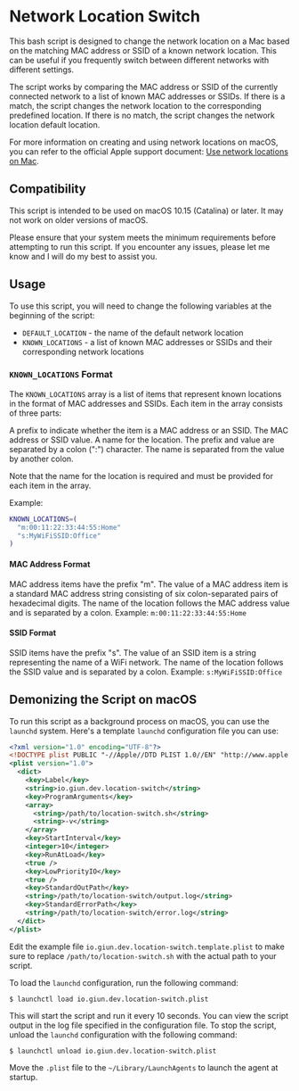 # Network Location Switch

This bash script is designed to change the network location on a Mac based on the matching MAC address or SSID of a known network location. This can be useful if you frequently switch between different networks with different settings.

The script works by comparing the MAC address or SSID of the currently connected network to a list of known MAC addresses or SSIDs. If there is a match, the script changes the network location to the corresponding predefined location. If there is no match, the script changes the network location default location.

For more information on creating and using network locations on macOS, you can refer to the official Apple support document: [Use network locations on Mac](https://support.apple.com/en-us/HT202480).

## Compatibility

This script is intended to be used on macOS 10.15 (Catalina) or later. It may not work on older versions of macOS.

Please ensure that your system meets the minimum requirements before attempting to run this script. If you encounter any issues, please let me know and I will do my best to assist you.

## Usage

To use this script, you will need to change the following variables at the beginning of the script:

- `DEFAULT_LOCATION` - the name of the default network location
- `KNOWN_LOCATIONS` - a list of known MAC addresses or SSIDs and their corresponding network locations

### `KNOWN_LOCATIONS` Format

The `KNOWN_LOCATIONS` array is a list of items that represent known locations in the format of MAC addresses and SSIDs. Each item in the array consists of three parts:

A prefix to indicate whether the item is a MAC address or an SSID.
The MAC address or SSID value.
A name for the location.
The prefix and value are separated by a colon (":") character. The name is separated from the value by another colon.

Note that the name for the location is required and must be provided for each item in the array.

Example:

```bash
KNOWN_LOCATIONS=(
  "m:00:11:22:33:44:55:Home"
  "s:MyWiFiSSID:Office"
)
```

#### MAC Address Format

MAC address items have the prefix "m". The value of a MAC address item is a standard MAC address string consisting of six colon-separated pairs of hexadecimal digits. The name of the location follows the MAC address value and is separated by a colon. Example: `m:00:11:22:33:44:55:Home`

#### SSID Format

SSID items have the prefix "s". The value of an SSID item is a string representing the name of a WiFi network. The name of the location follows the SSID value and is separated by a colon. Example: `s:MyWiFiSSID:Office`


## Demonizing the Script on macOS

To run this script as a background process on macOS, you can use the `launchd` system. Here's a template `launchd` configuration file you can use:

```xml
<?xml version="1.0" encoding="UTF-8"?>
<!DOCTYPE plist PUBLIC "-//Apple//DTD PLIST 1.0//EN" "http://www.apple.com/DTDs/PropertyList-1.0.dtd">
<plist version="1.0">
  <dict>
    <key>Label</key>
    <string>io.giun.dev.location-switch</string>
    <key>ProgramArguments</key>
    <array>
      <string>/path/to/location-switch.sh</string>
      <string>-v</string>
    </array>
    <key>StartInterval</key>
    <integer>10</integer>
    <key>RunAtLoad</key>
    <true />
    <key>LowPriorityIO</key>
    <true />
    <key>StandardOutPath</key>
    <string>/path/to/location-switch/output.log</string>
    <key>StandardErrorPath</key>
    <string>/path/to/location-switch/error.log</string>
  </dict>
</plist>
```

Edit the example file `io.giun.dev.location-switch.template.plist` to make sure to replace `/path/to/location-switch.sh` with the actual path to your script.

To load the `launchd` configuration, run the following command:

```shell
$ launchctl load io.giun.dev.location-switch.plist
```

This will start the script and run it every 10 seconds. You can view the script output in the log file specified in the configuration file. To stop the script, unload the `launchd` configuration with the following command:

```shell
$ launchctl unload io.giun.dev.location-switch.plist
```

Move the `.plist` file to the `~/Library/LaunchAgents` to launch the agent at startup.
